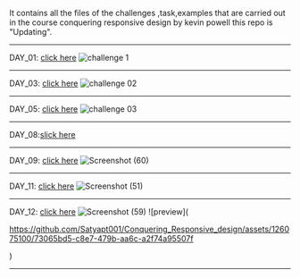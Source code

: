 It contains all the files of the challenges ,task,examples that are carried out in the course conquering responsive design by kevin powell this repo  is "Updating".

***
DAY_01: [click here](https://github.com/Satyapt001/Conquering_Responsive_design/tree/149bd742aa333e1bc7b507190c2413bbf0899a24/Day_01)
![challenge 1]([https://github.com/Satyapt001/Conquering_Responsive_design/assets/126075100/ba5acd09-665c-45f5-9cbd-7c63f20efa23](https://github.com/Satyapt001/Conquering_Responsive_design/tree/fda838fe812a2bb6d9d319f2c4f56fe8ab47c785/challenges/day_01/challenge01))
***
DAY_03: [click here](https://github.com/Satyapt001/Conquering_Responsive_design/tree/149bd742aa333e1bc7b507190c2413bbf0899a24/Day_02)
![challenge 02]([https://github.com/Satyapt001/Conquering_Responsive_design/assets/126075100/8176b17a-8cc7-4bd5-88d0-11d6ad265915](https://github.com/Satyapt001/Conquering_Responsive_design/tree/fda838fe812a2bb6d9d319f2c4f56fe8ab47c785/challenges/day_03/challenge02))
***
DAY_05: [click here](https://github.com/Satyapt001/Conquering_Responsive_design/tree/149bd742aa333e1bc7b507190c2413bbf0899a24/Day_08)
![challenge 03]([https://github.com/Satyapt001/Conquering_Responsive_design/assets/126075100/9463f792-e98d-47cc-8e16-a5351235222d](https://github.com/Satyapt001/Conquering_Responsive_design/tree/fda838fe812a2bb6d9d319f2c4f56fe8ab47c785/challenges/day_05/challenge%2003/solution))
***
DAY_08:[slick here](https://github.com/Satyapt001/Conquering_Responsive_design/tree/fda838fe812a2bb6d9d319f2c4f56fe8ab47c785/challenges/day_08/solution)
***
DAY_09: [click here](https://github.com/Satyapt001/Conquering_Responsive_design/tree/149bd742aa333e1bc7b507190c2413bbf0899a24/Day_09)
![Screenshot (60)]([https://github.com/Satyapt001/Conquering_Responsive_design/assets/126075100/2fc691ff-585c-4458-acf8-e3477276de92](https://github.com/Satyapt001/Conquering_Responsive_design/tree/fda838fe812a2bb6d9d319f2c4f56fe8ab47c785/challenges/day_09/flexbox_challenge%202))
***
DAY_11: [click here](https://github.com/Satyapt001/Conquering_Responsive_design/tree/149bd742aa333e1bc7b507190c2413bbf0899a24/Day_11)
![Screenshot (51)]([https://github.com/Satyapt001/Conquering_Responsive_design/assets/126075100/9062806f-5b30-4b4c-824b-2549ee65bed7](https://github.com/Satyapt001/Conquering_Responsive_design/tree/fda838fe812a2bb6d9d319f2c4f56fe8ab47c785/challenges/day_11/solution))
***
DAY_12: [click here](https://github.com/Satyapt001/Conquering_Responsive_design/tree/149bd742aa333e1bc7b507190c2413bbf0899a24/Day_12)
![Screenshot (59)]([https://github.com/Satyapt001/Conquering_Responsive_design/assets/126075100/ef3289bf-db41-41d0-8818-be7f97448f7d](https://github.com/Satyapt001/Conquering_Responsive_design/tree/fda838fe812a2bb6d9d319f2c4f56fe8ab47c785/challenges/day_12/solution)) 
![preview](

https://github.com/Satyapt001/Conquering_Responsive_design/assets/126075100/73065bd5-c8e7-479b-aa6c-a2f74a95507f

)
***
